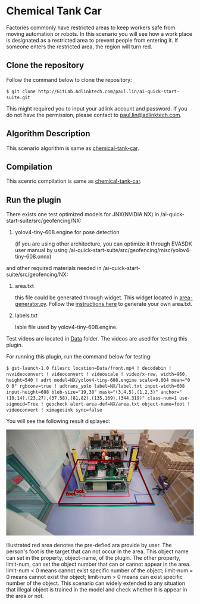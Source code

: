 # Chemical Tank Car

Factories commonly have restricted areas to keep workers safe from moving automation or robots. In this scenario you will see how a work place is designated as a restricted area to prevent people from entering it. If someone enters the restricted area, the region will turn red.

## Clone the repository

Follow the command below to clone the repository:

```
$ git clone http://GitLab.Adlinktech.com/paul.lin/ai-quick-start-suite.git
```

This might required you to input your adlink account and password. If you do not have the permission, please contact to paul.lin@adlinktech.com.

## Algorithm Description

This scenario algorithm is same as [chemical-tank-car](../chemical-tank-car).

## Compilation

This scenrio compilation is same as [chemical-tank-car](../chemical-tank-car).

## Run the plugin

There exists one test optimized models for JNX(NVIDIA NX) in /ai-quick-start-suite/src/geofencing/NX:

1. yolov4-tiny-608.engine for pose detection

   (if you are using other architecture, you can optimize it through EVASDK user manual by using /ai-quick-start-suite/src/geofencing/misc/yolov4-tiny-608.onnx)


and other required materials needed in /ai-quick-start-suite/src/geofencing/NX:

1. area.txt 

   this file could be generated through widget. This widget located in [area-generator.py](../../widgets/area-generator.py). Follow the [instructions here](../../widgets/readme.md) to generate your own area.txt.

2. labels.txt

   lable file used by yolov4-tiny-608.engine.

Test videos are located in [Data](/Data) folder. The videos are used for testing this plugin.

For running this plugin, run the command below for testing:

```
$ gst-launch-1.0 filesrc location=Data/front.mp4 ! decodebin ! nvvideoconvert ! videoconvert ! videoscale ! video/x-raw, width=960, height=540 ! adrt model=NX/yolov4-tiny-608.engine scale=0.004 mean="0 0 0" rgbconv=true ! adtrans_yolo label=NX/label.txt input-width=608 input-height=608 blob-size="19,38" mask="(3,4,5),(1,2,3)" anchor="(10,14),(23,27),(37,58),(81,82),(135,169),(344,319)" class-num=1 use-sigmoid=True ! geocheck alert-area-def=NX/area.txt object-name=foot ! videoconvert ! ximagesink sync=false
```

You will see the following result displayed:

![displayed screen](../../resources/geofencing-event.jpg)

Illustrated red area denotes the pre-defied ara provide by user. The person's foot is the target that can not occur in the area. This object name can set in the property, object-name, of the plugin. The other property, limit-num, can set the object number that can or cannot appear in the area. limit-num < 0 means cannot exist specific number of the object; limit-num = 0 means cannot exist the object; limit-num > 0 means can exist specific number of the object. This scenario can widely extended to any situation that illegal object is trained in the model and check whether it is appear in the area or not.

